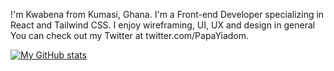 !'m Kwabena from Kumasi, Ghana. I'm a Front-end Developer specializing in React and Tailwind CSS. I enjoy wireframing, UI, UX and design in general You can check out my Twitter at twitter.com/PapaYiadom.

[![My GitHub stats](https://github-readme-stats.vercel.app/api?username=Kingkobi01)](https://github.com/Kingkobi01/github-readme-stats)
